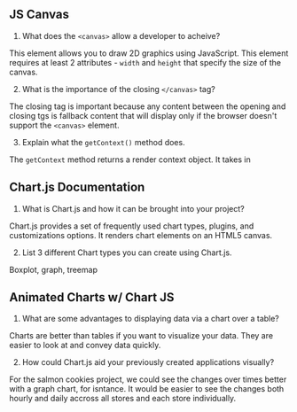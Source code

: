 ## JS Canvas

1. What does the `<canvas>` allow a developer to acheive?

This element allows you to draw 2D graphics using JavaScript. This element requires at least 2 attributes - `width` and `height` that specify the size of the canvas. 

2. What is the importance of the closing `</canvas>` tag?

The closing tag is important because any content between the opening and closing tgs is fallback content that will display only if the browser doesn't support the `<canvas>` element. 

3. Explain what the `getContext()` method does.

The `getContext` method returns a render context object. It takes in 

## Chart.js Documentation

1. What is Chart.js and how it can be brought into your project?

Chart.js provides a set of frequently used chart types, plugins, and customizations options. It renders chart elements on an HTML5 canvas. 


2. List 3 different Chart types you can create using Chart.js.

Boxplot, graph, treemap

## Animated Charts w/ Chart JS

1. What are some advantages to displaying data via a chart over a table?

Charts are better than tables if you want to visualize your data. They are easier to look at and convey data quickly.

2. How could Chart.js aid your previously created applications visually?

For the salmon cookies project, we could see the changes over times better with a graph chart, for isntance. It would be easier to see the changes both hourly and daily accross all stores and each store individually. 